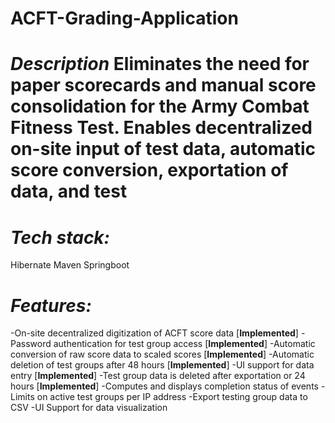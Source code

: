 # ACFT-Grading-Application
# *Description* Eliminates the need for paper scorecards and manual score consolidation for the Army Combat Fitness Test. Enables decentralized on-site input of test data, automatic score conversion, exportation of data, and test

# *Tech stack:* 
   Hibernate 
   Maven 
   Springboot

# *Features:*
-On-site decentralized digitization of ACFT score data [**Implemented**]
-Password authentication for test group access [**Implemented**]
-Automatic conversion of raw score data to scaled scores [**Implemented**]
-Automatic deletion of test groups after 48 hours [**Implemented**]
-UI support for data entry [**Implemented**]
-Test group data is deleted after exportation or 24 hours [**Implemented**]
-Computes and displays completion status of events
-Limits on active test groups per IP address
-Export testing group data to CSV 
-UI Support for data visualization 








